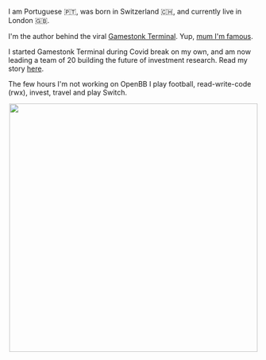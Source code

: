 I am Portuguese 🇵🇹, was born in Switzerland 🇨🇭, and currently live in London 🇬🇧.

I'm the author behind the viral [Gamestonk Terminal](https://github.com/GamestonkTerminal/GamestonkTerminal). Yup, [mum I'm famous](https://www.vice.com/en/article/qjp9vp/gamestonk-terminal-is-a-diy-meme-stock-version-of-bloomberg-terminal).

I started Gamestonk Terminal during Covid break on my own, and am now leading a team of 20 building the future of investment research. Read my story [here](https://openbb.co/blog/gme-didnt-take-me-to-the-moon-but-gamestonk-terminal-did).

The few hours I'm not working on OpenBB I play football, read-write-code (rwx), invest, travel and play Switch.

<p align="center">
  <img src="https://user-images.githubusercontent.com/25267873/134752033-18df2fdc-58d8-413f-8b61-2a17b0c8271c.JPG" width="500"/>
</p>

